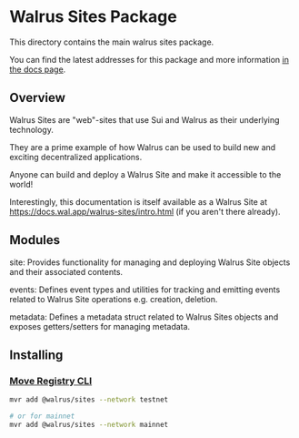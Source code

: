 # Walrus Sites Package

This directory contains the main walrus sites package.

You can find the latest addresses for this package and more information
[in the docs page](https://docs.wal.app/walrus-sites/intro.html).

## Overview

Walrus Sites are "web"-sites that use Sui and Walrus as their underlying technology.

They are a prime example of how Walrus can be used to build new and exciting decentralized applications.

Anyone can build and deploy a Walrus Site and make it accessible to the world!

Interestingly, this documentation is itself available as a Walrus Site at https://docs.wal.app/walrus-sites/intro.html
(if you aren't there already).

## Modules

site: Provides functionality for managing and deploying Walrus Site objects and their associated contents.

events: Defines event types and utilities for tracking and emitting events related to Walrus Site operations e.g. creation, deletion.

metadata: Defines a metadata struct related to Walrus Sites objects and exposes getters/setters for managing metadata.

## Installing

### [Move Registry CLI](https://docs.suins.io/move-registry)

```bash
mvr add @walrus/sites --network testnet

# or for mainnet
mvr add @walrus/sites --network mainnet
```
